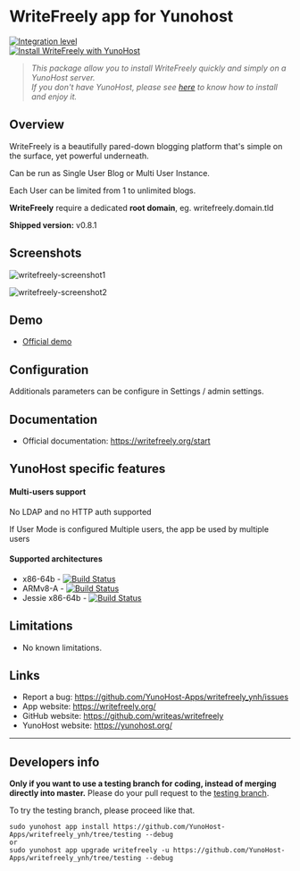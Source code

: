 # WriteFreely app for Yunohost

[![Integration level](https://dash.yunohost.org/integration/writefreely.svg)](https://dash.yunohost.org/appci/app/writefreely)  
[![Install WriteFreely with YunoHost](https://install-app.yunohost.org/install-with-yunohost.png)](https://install-app.yunohost.org/?app=writefreely)

> *This package allow you to install WriteFreely quickly and simply on a YunoHost server.  
If you don't have YunoHost, please see [here](https://yunohost.org/#/install) to know how to install and enjoy it.*

## Overview
WriteFreely is a beautifully pared-down blogging platform that's simple on the surface, yet powerful underneath.

Can be run as Single User Blog or Multi User Instance.

Each User can be limited from 1 to unlimited blogs.

**WriteFreely** require a dedicated **root domain**, eg. writefreely.domain.tld

**Shipped version:** v0.8.1

## Screenshots

![writefreely-screenshot1](https://user-images.githubusercontent.com/30271971/52228565-fa4ab300-28b2-11e9-8983-3eb8cdbc2262.png)

![writefreely-screenshot2](https://user-images.githubusercontent.com/30271971/52228579-00409400-28b3-11e9-8a1c-7625494c8747.png)

## Demo

* [Official demo](https://write.as/new)

## Configuration

Additionals parameters can be configure in Settings / admin settings.

## Documentation

 * Official documentation: https://writefreely.org/start

## YunoHost specific features

#### Multi-users support

No LDAP and no HTTP auth supported

If User Mode is configured Multiple users, the app be used by multiple users

#### Supported architectures

* x86-64b - [![Build Status](https://ci-apps.yunohost.org/ci/logs/writefreely%20%28Community%29.svg)](https://ci-apps.yunohost.org/ci/apps/writefreely/)
* ARMv8-A - [![Build Status](https://ci-apps-arm.yunohost.org/ci/logs/writefreely%20%28Community%29.svg)](https://ci-apps-arm.yunohost.org/ci/apps/writefreely/)
* Jessie x86-64b - [![Build Status](https://ci-stretch.nohost.me/ci/logs/writefreely%20%28Community%29.svg)](https://ci-stretch.nohost.me/ci/apps/writefreely/)

## Limitations

* No known limitations.

## Links

 * Report a bug: https://github.com/YunoHost-Apps/writefreely_ynh/issues
 * App website: https://writefreely.org/
 * GitHub website: https://github.com/writeas/writefreely
 * YunoHost website: https://yunohost.org/

---

Developers info
----------------

**Only if you want to use a testing branch for coding, instead of merging directly into master.**
Please do your pull request to the [testing branch](https://github.com/YunoHost-Apps/writefreely_ynh/tree/testing).

To try the testing branch, please proceed like that.
```
sudo yunohost app install https://github.com/YunoHost-Apps/writefreely_ynh/tree/testing --debug
or
sudo yunohost app upgrade writefreely -u https://github.com/YunoHost-Apps/writefreely_ynh/tree/testing --debug
```

